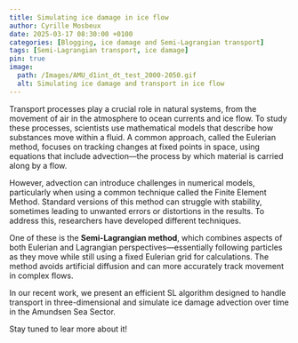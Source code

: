 ```yaml
---
title: Simulating ice damage in ice flow
author: Cyrille Mosbeux
date: 2025-03-17 08:30:00 +0100
categories: [Blogging, ice damage and Semi-Lagrangian transport]
tags: [Semi-Lagrangian transport, ice damage]
pin: true
image:
  path: /Images/AMU_d1int_dt_test_2000-2050.gif
  alt: Simulating ice damage and transport in ice flow
---
```



Transport processes play a crucial role in natural systems, from the movement of air in the atmosphere to ocean currents and ice flow. To study these processes, scientists use mathematical models that describe how substances move within a fluid. A common approach, called the Eulerian method, focuses on tracking changes at fixed points in space, using equations that include advection—the process by which material is carried along by a flow.

However, advection can introduce challenges in numerical models, particularly when using a common technique called the Finite Element Method. Standard versions of this method can struggle with stability, sometimes leading to unwanted errors or distortions in the results. To address this, researchers have developed different techniques.

One of these is the **Semi-Lagrangian method**, which combines aspects of both Eulerian and Lagrangian perspectives—essentially following particles as they move while still using a fixed Eulerian grid for calculations. The method avoids artificial diffusion and can more accurately track movement in complex flows.

In our recent work, we present an efficient SL algorithm designed to handle transport in three-dimensional and simulate ice damage advection over time in the Amundsen Sea Sector.

Stay tuned to lear more about it! 









